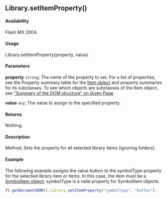 ## Library.setItemProperty()

#### Availability

Flash MX 2004.

#### Usage

Library.setItemProperty(property, value)

#### Parameters

**property** `string`; The name of the property to set. For a list of properties, see the Property summary table for the [Item object](../Item_object/Item_summary.md) and property summaries for its subclasses. To see which objects are subclasses of the Item object, see ["Summary of the DOM structure" on Given Page](../Introduction/JavaScript_API_objects.md).

**value** `any`; The value to assign to the specified property.

#### Returns

Nothing.

#### Description

Method; Sets the property for all selected library items (ignoring folders).

#### Example

The following example assigns the value button to the symbolType property for the selected library item or items. In this case, the item must be a [SymbolItem object](../SymbolItem_object/SymbolItem_summary.md); symbolType is a valid property for SymbolItem objects.

```javascript
fl.getDocumentDOM().library.setItemProperty("symbolType", "button");
```
